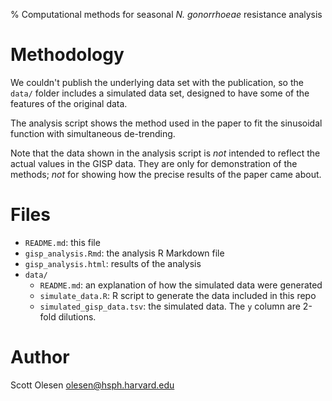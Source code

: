 % Computational methods for seasonal *N. gonorrhoeae* resistance analysis

# Methodology

We couldn't publish the underlying data set with the publication, so the
`data/` folder includes a simulated data set, designed to have some of the
features of the original data.

The analysis script shows the method used in the paper to fit the sinusoidal
function with simultaneous de-trending.

Note that the data shown in the analysis script is *not* intended to reflect
the actual values in the GISP data. They are only for demonstration of the
methods; *not* for showing how the precise results of the paper came about.

# Files

- `README.md`: this file
- `gisp_analysis.Rmd`: the analysis R Markdown file
- `gisp_analysis.html`: results of the analysis
- `data/`
    - `README.md`: an explanation of how the simulated data were generated
    - `simulate_data.R`: R script to generate the data included in this repo
    - `simulated_gisp_data.tsv`: the simulated data. The `y` column are 2-fold dilutions.

# Author

Scott Olesen <olesen@hsph.harvard.edu>
